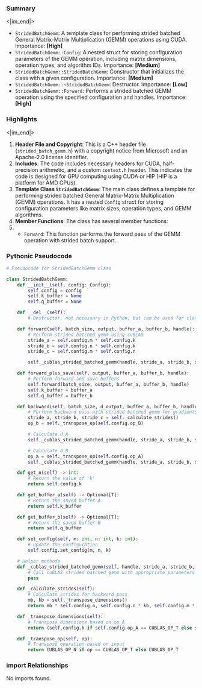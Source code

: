 

### Summary

<|im_end|>

* `StridedBatchGemm`: A template class for performing strided batched General Matrix-Matrix Multiplication (GEMM) operations using CUDA. Importance: **[High]**
* `StridedBatchGemm::Config`: A nested struct for storing configuration parameters of the GEMM operation, including matrix dimensions, operation types, and algorithm IDs. Importance: **[Medium]**
* `StridedBatchGemm::StridedBatchGemm`: Constructor that initializes the class with a given configuration. Importance: **[Medium]**
* `StridedBatchGemm::~StridedBatchGemm`: Destructor. Importance: **[Low]**
* `StridedBatchGemm::Forward`: Performs a strided batched GEMM operation using the specified configuration and handles. Importance: **[High]**

### Highlights

<|im_end|>

1. **Header File and Copyright**: This is a C++ header file (`strided_batch_gemm.h`) with a copyright notice from Microsoft and an Apache-2.0 license identifier.
2. **Includes**: The code includes necessary headers for CUDA, half-precision arithmetic, and a custom `context.h` header. This indicates the code is designed for GPU computing using CUDA or HIP (HIP is a platform for AMD GPUs).
3. **Template Class `StridedBatchGemm`**: The main class defines a template for performing strided batched General Matrix-Matrix Multiplication (GEMM) operations. It has a nested `Config` struct for storing configuration parameters like matrix sizes, operation types, and GEMM algorithms.
4. **Member Functions**: The class has several member functions:
5. - `Forward`: This function performs the forward pass of the GEMM operation with strided batch support.

### Pythonic Pseudocode

```python
# Pseudocode for StridedBatchGemm class

class StridedBatchGemm:
    def __init__(self, config: Config):
        self.config = config
        self.k_buffer = None
        self.q_buffer = None

    def __del__(self):
        # Destructor, not necessary in Python, but can be used for cleanup if needed

    def forward(self, batch_size, output, buffer_a, buffer_b, handle):
        # Perform strided batched gemm using cuBLAS
        stride_a = self.config.m * self.config.k
        stride_b = self.config.n * self.config.k
        stride_c = self.config.m * self.config.n

        self._cublas_strided_batched_gemm(handle, stride_a, stride_b, stride_c, batch_size)

    def forward_plus_save(self, output, buffer_a, buffer_b, handle):
        # Perform forward and save buffers
        self.forward(batch_size, output, buffer_a, buffer_b, handle)
        self.k_buffer = buffer_a
        self.q_buffer = buffer_b

    def backward(self, batch_size, d_output, buffer_a, buffer_b, handle, inp_grad_a=None, inp_grad_b=None):
        # Perform backward pass with strided batched gemm for gradients
        stride_a, stride_b, stride_c = self._calculate_strides()
        op_b = self._transpose_op(self.config.op_B)

        # Calculate d_A
        self._cublas_strided_batched_gemm(handle, stride_a, stride_b, stride_c, batch_size, op_b, 1)

        # Calculate d_B
        op_a = self._transpose_op(self.config.op_A)
        self._cublas_strided_batched_gemm(handle, stride_a, stride_b, stride_c, batch_size, op_a, 2)

    def get_n(self) -> int:
        # Return the value of 'k'
        return self.config.k

    def get_buffer_a(self) -> Optional[T]:
        # Return the saved buffer A
        return self.k_buffer

    def get_buffer_b(self) -> Optional[T]:
        # Return the saved buffer B
        return self.q_buffer

    def set_config(self, m: int, n: int, k: int):
        # Update the configuration
        self.config.set_config(m, n, k)

    # Helper methods
    def _cublas_strided_batched_gemm(self, handle, stride_a, stride_b, stride_c, batch_size, algo_index=0):
        # Call cuBLAS strided batched gemm with appropriate parameters and algo from config
        pass

    def _calculate_strides(self):
        # Calculate strides for backward pass
        mb, kb = self._transpose_dimensions()
        return mb * self.config.n, self.config.n * kb, self.config.m * self.config.k

    def _transpose_dimensions(self):
        # Transpose dimensions based on op_A
        return (self.config.k if self.config.op_A == CUBLAS_OP_T else self.config.m), (self.config.m if self.config.op_A == CUBLAS_OP_T else self.config.k)

    def _transpose_op(self, op):
        # Transpose operation based on input
        return CUBLAS_OP_N if op == CUBLAS_OP_T else CUBLAS_OP_T
```


### import Relationships

No imports found.